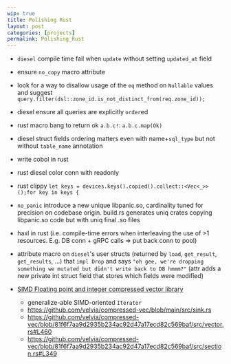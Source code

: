 ```yaml
---
wip: true
title: Polishing Rust
layout: post
categories: [projects]
permalink: Polishing_Rust
---
```


* `diesel` compile time fail when `update` without setting `updated_at` field
* ensure `no_copy` macro attribute
* look for a way to disallow usage of the `eq` method on `Nullable` values and suggest `query.filter(dsl::zone_id.is_not_distinct_from(req.zone_id));`
* diesel ensure all queries are explicitly `order`ed
* rust macro bang to return ok `a.b.c!`: `a.b.c.map(Ok)`
* diesel struct fields ordering matters even with name+`sql_type` but not without `table_name` annotation
* write cobol in rust
* rust diesel color conn with readonly
* rust clippy `let keys = devices.keys().copied().collect::<Vec<_>>();for key in keys {`
* `no_panic` introduce a new unique libpanic.so, cardinality tuned for precision on codebase origin. build.rs generates uniq crates copying libpanic.so code but with uniq final .so files
* haxl in rust (i.e. compile-time errors when interleaving the use of >1 resources. E.g. DB conn + gRPC calls => put back conn to pool)
* attribute macro on `diesel`'s user structs (returned by `load`, `get_result`, `get_results`, ...) that `impl Drop` and says `"oh gee, we're dropping something we mutated but didn't write back to DB hmmm?"`  (attr adds a new private int struct field that stores which fields were modified)

* [SIMD Floating point and integer compressed vector library](https://github.com/velvia/compressed-vec)
	* generalize-able SIMD-oriented `Iterator`
	* https://github.com/velvia/compressed-vec/blob/main/src/sink.rs
	* https://github.com/velvia/compressed-vec/blob/81f6f7aa9d2935b234ac92d47a17ecd82c569baf/src/vector.rs#L460
	* https://github.com/velvia/compressed-vec/blob/81f6f7aa9d2935b234ac92d47a17ecd82c569baf/src/section.rs#L349
